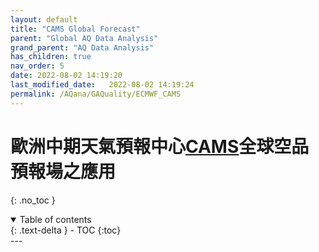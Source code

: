 ```yaml
---
layout: default
title: "CAMS Global Forecast"
parent: "Global AQ Data Analysis"
grand_parent: "AQ Data Analysis"
has_children: true
nav_order: 5
date: 2022-08-02 14:19:20
last_modified_date:   2022-08-02 14:19:24
permalink: /AQana/GAQuality/ECMWF_CAMS
---
```


# 歐洲中期天氣預報中心[CAMS][CAMS]全球空品預報場之應用
{: .no_toc }

<details open markdown="block">
  <summary>
    Table of contents
  </summary>
  {: .text-delta }
- TOC
{:toc}
</details>
---

[CAMS]: <https://ads.atmosphere.copernicus.eu/cdsapp#!/dataset/cams-global-atmospheric-composition-forecasts?tab=overview> "CAMS每天2次進行全球大氣成分的5天預報，包括50多種氣狀物和7種顆粒物(沙漠塵埃、海鹽、有機物、黑碳、硫酸鹽、硝酸鹽和銨氣溶膠)。初始條件為衛星及地面觀測數據同化分析結果，允許在地面觀測數據覆蓋率低、或無法直接觀測到的大氣污染物進行估計，除此之外，它還使用到基於調查清單或觀測反衍的排放估計，以作為表面的邊界條件。"